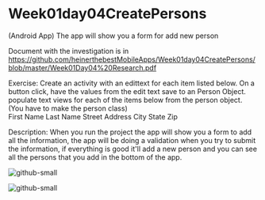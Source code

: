 # Week01day04CreatePersons
(Android App) The app will show you a form for add new person

Document with the investigation is in 
https://github.com/heinerthebestMobileApps/Week01day04CreatePersons/blob/master/Week01Day04%20Research.pdf

Exercise:
Create an activity with an edittext for each item listed below.  On a button click, have the values from the edit text save to an Person Object. populate text views for each of the items below from the person object. (You have to make the person class)  
	First Name
	Last Name
	Street Address
	City
	State
	Zip

Description:
When you run the project the app will show you a form to add all the information, the app will be doing a validation when you try to submit
the information, if everything is good it'll add a new person and you can see all the persons that you add in the bottom of the app.

![github-small](https://github.com/heinerthebestMobileApps/Week01day04CreatePersons/blob/master/app/src/main/res/drawable/Screenshot_20190621_002749_com.mobileapps.week01day04createpersons.jpg)

![github-small](https://github.com/heinerthebestMobileApps/Week01day04CreatePersons/blob/master/app/src/main/res/drawable/Screenshot_20190621_002811_com.mobileapps.week01day04createpersons.jpg)

